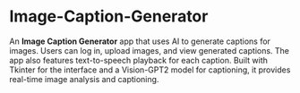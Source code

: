 # Image-Caption-Generator
An **Image Caption Generator** app that uses AI to generate captions for images. Users can log in, upload images, and view generated captions. The app also features text-to-speech playback for each caption. Built with Tkinter for the interface and a Vision-GPT2 model for captioning, it provides real-time image analysis and captioning.
